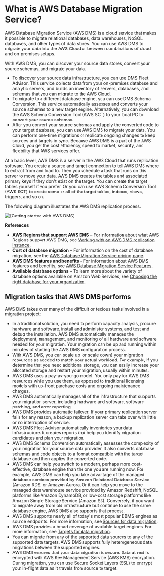 # What is AWS Database Migration Service?<a name="Welcome"></a>

AWS Database Migration Service \(AWS DMS\) is a cloud service that makes it possible to migrate relational databases, data warehouses, NoSQL databases, and other types of data stores\. You can use AWS DMS to migrate your data into the AWS Cloud or between combinations of cloud and on\-premises setups\.

With AWS DMS, you can discover your source data stores, convert your source schemas, and migrate your data\.
+ To discover your source data infrastructure, you can use DMS Fleet Advisor\. This service collects data from your on\-premises database and analytic servers, and builds an inventory of servers, databases, and schemas that you can migrate to the AWS Cloud\.
+ To migrate to a different database engine, you can use DMS Schema Conversion\. This service automatically assesses and converts your source schemas to a new target engine\. Alternatively, you can download the AWS Schema Conversion Tool \(AWS SCT\) to your local PC to convert your source schemas\.
+ After you convert your source schemas and apply the converted code to your target database, you can use AWS DMS to migrate your data\. You can perform one\-time migrations or replicate ongoing changes to keep sources and targets in sync\. Because AWS DMS is a part of the AWS Cloud, you get the cost efficiency, speed to market, security, and flexibility that AWS services offer\.

At a basic level, AWS DMS is a server in the AWS Cloud that runs replication software\. You create a source and target connection to tell AWS DMS where to extract from and load to\. Then you schedule a task that runs on this server to move your data\. AWS DMS creates the tables and associated primary keys if they don't exist on the target\. You can create the target tables yourself if you prefer\. Or you can use AWS Schema Conversion Tool \(AWS SCT\) to create some or all of the target tables, indexes, views, triggers, and so on\. 

The following diagram illustrates the AWS DMS replication process\.

![\[Getting started with AWS DMS\]](http://docs.aws.amazon.com/dms/latest/userguide/images/datarep-Welcome.png)

**References**
+ **AWS Regions that support AWS DMS** – For information about what AWS Regions support AWS DMS, see [Working with an AWS DMS replication instance](CHAP_ReplicationInstance.md)\.
+ **Cost of database migration** – For information on the cost of database migration, see the [AWS Database Migration Service pricing page](https://aws.amazon.com/dms/pricing/)\.
+ **AWS DMS features and benefits** – For information about AWS DMS features and benefits, see [AWS Database Migration Service Features](http://aws.amazon.com/dms/features/)\.
+ **Available database options** – To learn more about the variety of database options available on Amazon Web Services, see [Choosing the right database for your organization](http://aws.amazon.com/getting-started/decision-guides/databases-on-aws-how-to-choose/)\.

## Migration tasks that AWS DMS performs<a name="Welcome.Tasks"></a>

AWS DMS takes over many of the difficult or tedious tasks involved in a migration project:
+ In a traditional solution, you need to perform capacity analysis, procure hardware and software, install and administer systems, and test and debug the installation\. AWS DMS automatically manages the deployment, management, and monitoring of all hardware and software needed for your migration\. Your migration can be up and running within minutes of starting the AWS DMS configuration process\.
+ With AWS DMS, you can scale up \(or scale down\) your migration resources as needed to match your actual workload\. For example, if you determine that you need additional storage, you can easily increase your allocated storage and restart your migration, usually within minutes\.
+ AWS DMS uses a pay\-as\-you\-go model\. You only pay for AWS DMS resources while you use them, as opposed to traditional licensing models with up\-front purchase costs and ongoing maintenance charges\.
+ AWS DMS automatically manages all of the infrastructure that supports your migration server, including hardware and software, software patching, and error reporting\.
+ AWS DMS provides automatic failover\. If your primary replication server fails for any reason, a backup replication server can take over with little or no interruption of service\.
+ AWS DMS Fleet Advisor automatically inventories your data infrastructure\. It creates reports that help you identify migration candidates and plan your migration\.
+ AWS DMS Schema Conversion automatically assesses the complexity of your migration for your source data provider\. It also converts database schemas and code objects to a format compatible with the target database and then applies the converted code\.
+ AWS DMS can help you switch to a modern, perhaps more cost\-effective, database engine than the one you are running now\. For example, AWS DMS can help you take advantage of the managed database services provided by Amazon Relational Database Service \(Amazon RDS\) or Amazon Aurora\. Or it can help you move to the managed data warehouse service provided by Amazon Redshift, NoSQL platforms like Amazon DynamoDB, or low\-cost storage platforms like Amazon Simple Storage Service \(Amazon S3\)\. Conversely, if you want to migrate away from old infrastructure but continue to use the same database engine, AWS DMS also supports that process\.
+ AWS DMS supports nearly all of today's most popular DBMS engines as source endpoints\. For more information, see [Sources for data migration](CHAP_Source.md)\.
+ AWS DMS provides a broad coverage of available target engines\. For more information, see [Targets for data migration](CHAP_Target.md)\.
+ You can migrate from any of the supported data sources to any of the supported data targets\. AWS DMS supports fully heterogeneous data migrations between the supported engines\.
+ AWS DMS ensures that your data migration is secure\. Data at rest is encrypted with AWS Key Management Service \(AWS KMS\) encryption\. During migration, you can use Secure Socket Layers \(SSL\) to encrypt your in\-flight data as it travels from source to target\.